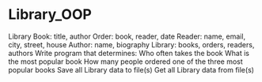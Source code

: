 # Library_OOP
Library      Book: title, author     Order: book, reader, date     Reader: name, email, city, street, house     Author: name, biography     Library: books, orders, readers, authors  Write program that determines:      Who often takes the book     What is the most popular book     How many people ordered one of the three most popular books     Save all Library data to file(s)     Get all Library data from file(s)
